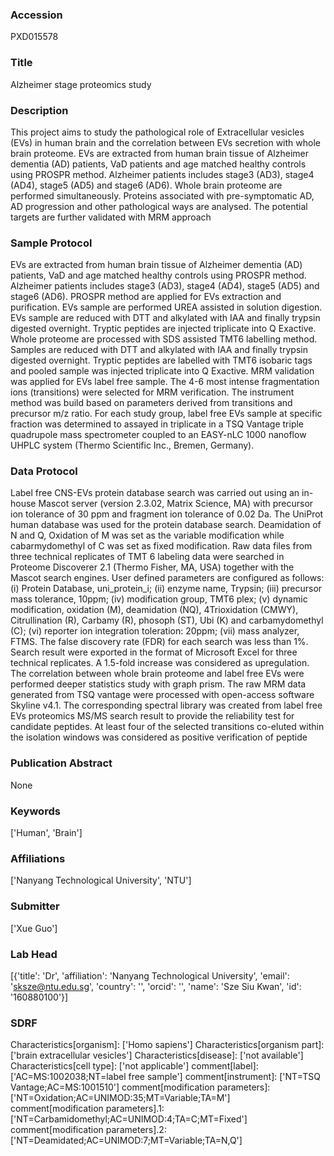 ### Accession
PXD015578

### Title
Alzheimer stage proteomics study

### Description
This project aims to study the pathological role of Extracellular vesicles (EVs) in human brain and the correlation between EVs secretion with whole brain proteome. EVs are extracted from human brain tissue of Alzheimer dementia (AD) patients, VaD patients and age matched healthy controls using PROSPR method. Alzheimer patients includes stage3 (AD3), stage4 (AD4), stage5 (AD5) and stage6 (AD6). Whole brain proteome are performed simultaneously. Proteins associated with pre-symptomatic AD, AD progression and other pathological ways are analysed. The potential targets are further validated with MRM approach

### Sample Protocol
EVs are extracted from human brain tissue of Alzheimer dementia (AD) patients, VaD and age matched healthy controls using PROSPR method. Alzheimer patients includes stage3 (AD3), stage4 (AD4), stage5 (AD5) and stage6 (AD6). PROSPR method are applied for EVs extraction and purification. EVs sample are performed UREA assisted in solution digestion. EVs sample are reduced with DTT and alkylated with IAA and finally trypsin digested overnight. Tryptic peptides are injected triplicate into Q Exactive. Whole proteome are processed with SDS assisted TMT6 labelling method. Samples are reduced with DTT and alkylated with IAA and finally trypsin digested overnight. Tryptic peptides are labelled with TMT6 isobaric tags and pooled sample was injected triplicate into Q Exactive. MRM validation was applied for EVs label free sample. The 4-6 most intense fragmentation ions (transitions) were selected for MRM verification. The instrument method was build based on parameters derived from transitions and precursor m/z ratio. For each study group, label free EVs sample at specific fraction was determined to assayed in triplicate in a TSQ Vantage triple quadrupole mass spectrometer coupled to an EASY-nLC 1000 nanoflow UHPLC system (Thermo Scientific Inc., Bremen, Germany).

### Data Protocol
Label free CNS-EVs protein database search was carried out using an in-house Mascot server (version 2.3.02, Matrix Science, MA) with precursor ion tolerance of 30 ppm and fragment ion tolerance of 0.02 Da. The UniProt human database was used for the protein database search. Deamidation of N and Q, Oxidation of M was set as the variable modification while cabarmydomethyl of C was set as fixed modification. Raw data files from three technical replicates of TMT 6 labeling data were searched in Proteome Discoverer 2.1 (Thermo Fisher, MA, USA) together with the Mascot search engines. User defined parameters are configured as follows: (i) Protein Database, uni_protein_i; (ii) enzyme name, Trypsin; (iii) precursor mass tolerance, 10ppm; (iv) modification group, TMT6 plex; (v) dynamic modification, oxidation (M), deamidation (NQ), 4Trioxidation (CMWY), Citrullination (R), Carbamy (R), phosoph (ST), Ubi (K) and carbamydomethyl (C); (vi) reporter ion integration toleration: 20ppm; (vii) mass analyzer, FTMS. The false discovery rate (FDR) for each search was less than 1%. Search result were exported in the format of Microsoft Excel for three technical replicates. A 1.5-fold increase was considered as upregulation. The correlation between whole brain proteome and label free EVs were performed deeper statistics study with graph prism. The raw MRM data generated from TSQ vantage were processed with open-access software Skyline v4.1. The corresponding spectral library was created from label free EVs proteomics MS/MS search result to provide the reliability test for candidate peptides. At least four of the selected transitions co-eluted within the isolation windows was considered as positive verification of peptide

### Publication Abstract
None

### Keywords
['Human', 'Brain']

### Affiliations
['Nanyang Technological University', 'NTU']

### Submitter
['Xue Guo']

### Lab Head
[{'title': 'Dr', 'affiliation': 'Nanyang Technological University', 'email': 'sksze@ntu.edu.sg', 'country': '', 'orcid': '', 'name': 'Sze Siu Kwan', 'id': '160880100'}]

### SDRF
Characteristics[organism]: ['Homo sapiens']
Characteristics[organism part]: ['brain extracellular vesicles']
Characteristics[disease]: ['not available']
Characteristics[cell type]: ['not applicable']
comment[label]: ['AC=MS:1002038;NT=label free sample']
comment[instrument]: ['NT=TSQ Vantage;AC=MS:1001510']
comment[modification parameters]: ['NT=Oxidation;AC=UNIMOD:35;MT=Variable;TA=M']
comment[modification parameters].1: ['NT=Carbamidomethyl;AC=UNIMOD:4;TA=C;MT=Fixed']
comment[modification parameters].2: ['NT=Deamidated;AC=UNIMOD:7;MT=Variable;TA=N,Q']


